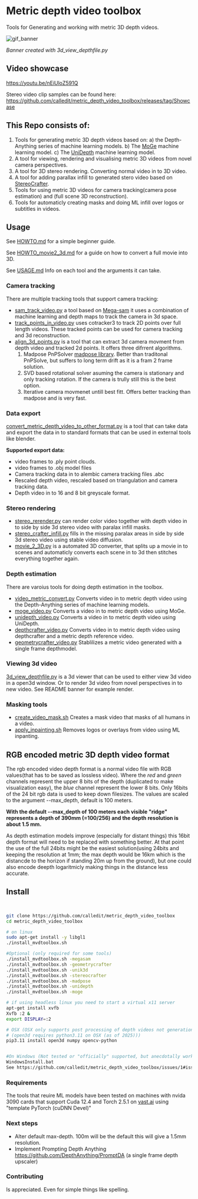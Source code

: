 # Metric depth video toolbox

Tools for Generating and working with metric 3D depth videos.

![gif_banner](https://github.com/user-attachments/assets/4d737bb3-6fb6-4135-b01e-b35528371d22)

_Banner created with 3d_view_depthfile.py_


## Video showcase
https://youtu.be/nEiUloZ591Q

Stereo video clip samples can be found here:
https://github.com/calledit/metric_depth_video_toolbox/releases/tag/Showcase

## This Repo consists of:
1. Tools for generating metric 3D depth videos based on:
   a) the Depth-Anything series of machine learning models.
   b) The [MoGe](https://github.com/microsoft/MoGe) machine learning model.
   c) The [UniDepth](https://github.com/lpiccinelli-eth/UniDepth)  machine learning model.
2. A tool for viewing, rendering and visualising metric 3D videos from novel camera perspectives.
3. A tool for 3D stereo rendering. Converting normal video in to 3D video.
4. A tool for adding parallax infill to generated stero video based on [StereoCrafter](https://github.com/TencentARC/StereoCrafter).
5. Tools for using metric 3D videos for camera tracking(camera pose estimation) and (full scene 3D reconstruction).
6. Tools for automaticly creating masks and doing ML infill over logos or subtitles in videos.


## Usage 

See [HOWTO.md](https://github.com/calledit/metric_depth_video_toolbox/blob/main/HOWTO.md) for a simple beginner guide.

See [HOWTO_movie2_3d.md](https://github.com/calledit/metric_depth_video_toolbox/blob/main/HOWTO_movie2_3d.md) for a guide on how to convert a full movie into 3D.

See [USAGE.md](https://github.com/calledit/metric_depth_video_toolbox/blob/main/USAGE.md) Info on each tool and the arguments it can take.

### Camera tracking
There are multiple tracking tools that support camera tracking:

- [sam_track_video.py](sam_track_video.py) a tool based on [Mega-sam](https://github.com/mega-sam/mega-sam) it uses a combination of machine learning and depth maps to track the camera in 3d space.
- [track_points_in_video.py](track_points_in_video.py) uses cotracker3 to track 2D points over full length videos. These tracked points can be used for camera tracking and 3d reconstruction.
- [align_3d_points.py](align_3d_points.py) is a tool that can extract 3d camera movment from depth video and tracked 2d points. It offers three difrrent algorithms. 
    1. Madpose PnPSolver [madpose library](https://github.com/MarkYu98/madpose). Better than traditonal PnPSolve, but suffers to long term drift as it is a fram 2 frame solution.
    2. SVD based rotational solver asuming the camera is stationary and only tracking rotation. If the camera is trully still this is the best option.
    3. Iterative camera movmenet untill best fitt. Offers better tracking than madpose and is very fast.


### Data export
[convert_metric_depth_video_to_other_format.py](convert_metric_depth_video_to_other_format.py) is a tool that can take data and export the data in to standard formats that can be used in external tools like blender.

**Supported export data:**
- video frames to .ply point clouds.
- video frames to .obj model files
- Camera tracking data in to alembic camera tracking files .abc
- Rescaled depth video, rescaled based on triangulation and camera tracking data.
- Depth video in to 16 and 8 bit greyscale format.

### Stereo rendering
- [stereo_rerender.py](stereo_rerender.py) can render color video together with depth video in to side by side 3d stereo video with paralax infill masks.
- [stereo_crafter_infill.py](stereo_crafter_infill.py) fills in the missing paralax areas in side by side 3d stereo video using stable video diffusion.
- [movie_2_3D.py](movie_2_3D.py) is a automated 3D converter, that splits up a movie in to scenes and automaticly converts each scene in to 3d then stitches everything together again.

### Depth estimation
There are varoius tools for doing depth estimation in the toolbox.
- [video_metric_convert.py](video_metric_convert.py) Converts video in to metric depth video using the Depth-Anything series of machine learning models.
- [moge_video.py](moge_video.py) Converts a video in to metric depth video using MoGe.
- [unidepth_video.py](unidepth_video.py) Converts a video in to metric depth video using UniDepth.
- [depthcrafter_video.py](depthcrafter_video.py) Converts video in to metric depth video using depthcrafter and a metric depth reference video.
- [geometrycrafter_video.py](geometrycrafter_video.py) Stablilizes a metric video generated with a single frame depthmodel.


### Viewing 3d video
[3d_view_depthfile.py](3d_view_depthfile.py) is a 3d viewer that can be used to either view 3d video in a open3d window. Or to render 3d video from novel perspectives in to new video. See README banner for example render.


### Masking tools
- [create_video_mask.sh](create_video_mask.sh) Creates a mask video that masks of all humans in a video.
- [apply_inpainting.sh](apply_inpainting.sh) Removes logos or overlays from video using ML inpanting.

## RGB encoded metric 3D depth video format
The rgb encoded video depth format is a normal video file with RGB values(that has to be saved as lossless video). Where the _red_ and _green_ channels represent the upper 8 bits of the depth (duplicated to make visualization easy), the _blue_ channel represent
the lower 8 bits. Only 16bits of the 24 bit rgb data is used to keep down filesizes. The values are scaled to the argument --max_depth, default is 100 meters.

**With the default --max_depth of 100 meters each visible "ridge" represents a depth of 390mm (=100/256) and the depth resolution is about 1.5 mm.**


As depth estimation models improve (especially for distant things) this 16bit depth format will need to be replaced with something better. At that point the use of the full 24bits might be the easiest solution(using 24bits and keeping the resolution at 1mm; the max depth would be 16km which is the distancde to the horizon if standing 20m up from the ground), but one could also encode deepth logaritmicly making things in the distance less accurate.


## Install
```bash


git clone https://github.com/calledit/metric_depth_video_toolbox
cd metric_depth_video_toolbox

# on linux
sudo apt-get install -y libgl1
./install_mvdtoolbox.sh

#Optional (only required for some tools)
./install_mvdtoolbox.sh -megasam
./install_mvdtoolbox.sh -geometrycrafter
./install_mvdtoolbox.sh -unik3d
./install_mvdtoolbox.sh -stereocrafter
./install_mvdtoolbox.sh -madpose
./install_mvdtoolbox.sh -unidepth
./install_mvdtoolbox.sh -moge

# if using headless linux you need to start a virtual x11 server
apt-get install xvfb
Xvfb :2 &
export DISPLAY=:2

# OSX (OSX only supports post processing of depth videos not generation of them. As the ML models need CUDA)
# (open3d requires python3.11 on OSX (as of 2025)))
pip3.11 install open3d numpy opencv-python


#On Windows (Not tested or "officially" supported, but anecdotally working).
WindowsInstall.bat
See https://github.com/calledit/metric_depth_video_toolbox/issues/1#issuecomment-2632040738


```

### Requirements
The tools that reuire ML models have been tested on machines with nvida 3090 cards that support Cuda 12.4 and Torch 2.5.1 on [vast.ai](https://cloud.vast.ai/?ref_id=148636) using "template PyTorch (cuDNN Devel)"

### Next steps
- Alter default max-depth. 100m will be the default this will give a 1.5mm resolution.
- Implement Prompting Depth Anything https://github.com/DepthAnything/PromptDA (a single frame depth upscaler)

### Contributing
Is appreciated. Even for simple things like spelling.
